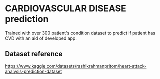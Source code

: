 # CARDIOVASCULAR DISEASE prediction
 Trained with over 300 patient's condition dataset to predict if patient has CVD with an aid of developed app.
 
## Dataset reference
https://www.kaggle.com/datasets/rashikrahmanpritom/heart-attack-analysis-prediction-dataset
